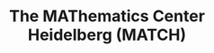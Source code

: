 ---
title: "The MAThematics Center Heidelberg (MATCH)"
url: "https://www.math-center.uni-heidelberg.de/en"
category: "Research Centers"
--- 